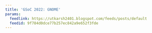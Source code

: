 ```yaml
---
title: 'GSoC 2022: GNOME'
params:
  feedlink: https://utkarsh2401.blogspot.com/feeds/posts/default
  feedid: 9f784d0dce77b257ec842a9e652f3fde
---
```

